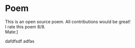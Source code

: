# Poem

This is an open source poem. All contributions would be great!<br>
I rate this poem 8/8.<br>
Mate:]

dafdfsdf
adfas
